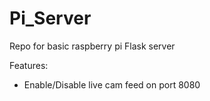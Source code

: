 # Pi_Server
Repo for basic raspberry pi Flask server

Features:
- Enable/Disable live cam feed on port 8080
